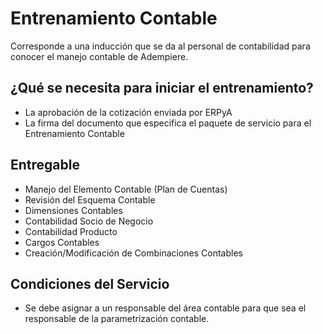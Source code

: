 # Entrenamiento Contable
Corresponde a una inducción que se da al personal de contabilidad para conocer el manejo contable de Adempiere.

## ¿Qué se necesita para iniciar el entrenamiento?
- La aprobación de la cotización enviada por ERPyA
- La firma del documento que especifica el paquete de servicio para el Entrenamiento Contable

## Entregable
- Manejo del Elemento Contable (Plan de Cuentas)
- Revisión del Esquema Contable
- Dimensiones Contables
- Contabilidad Socio de Negocio
- Contabilidad Producto
- Cargos Contables
- Creación/Modificación de Combinaciones Contables

## Condiciones del Servicio
- Se debe asignar a un responsable del área contable para que sea el responsable de la parametrización contable.
